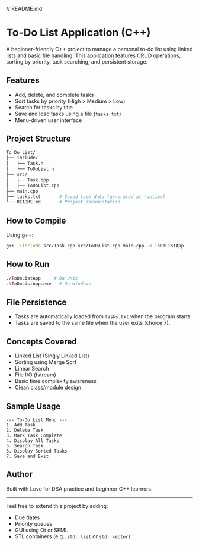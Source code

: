 // README.md
#  To-Do List Application (C++)

A beginner-friendly C++ project to manage a personal to-do list using linked lists and basic file handling. This application features CRUD operations, sorting by priority, task searching, and persistent storage.

##  Features
- Add, delete, and complete tasks
- Sort tasks by priority (High > Medium > Low)
- Search for tasks by title
- Save and load tasks using a file (`tasks.txt`)
- Menu-driven user interface

##  Project Structure
```bash
To_Do_List/
├── include/
│   ├── Task.h
│   └── ToDoList.h
├── src/
│   ├── Task.cpp
│   ├── ToDoList.cpp
├── main.cpp
├── tasks.txt       # Saved task data (generated at runtime)
└── README.md       # Project documentation
```

##  How to Compile
Using g++:
```bash
g++ -Iinclude src/Task.cpp src/ToDoList.cpp main.cpp -o ToDoListApp
```

##  How to Run
```bash
./ToDoListApp     # On Unix
.\ToDoListApp.exe   # On Windows
```

##  File Persistence
- Tasks are automatically loaded from `tasks.txt` when the program starts.
- Tasks are saved to the same file when the user exits (choice 7).

##  Concepts Covered
- Linked List (Singly Linked List)
- Sorting using Merge Sort
- Linear Search
- File I/O (fstream)
- Basic time complexity awareness
- Clean class/module design

##  Sample Usage
```
--- To-Do List Menu ---
1. Add Task
2. Delete Task
3. Mark Task Complete
4. Display All Tasks
5. Search Task
6. Display Sorted Tasks
7. Save and Exit
```

##  Author
Built with Love for DSA practice and beginner C++ learners.

---
Feel free to extend this project by adding:
- Due dates
- Priority queues
- GUI using Qt or SFML
- STL containers (e.g., `std::list` or `std::vector`)
